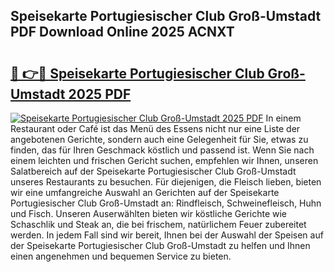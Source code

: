 ## Speisekarte Portugiesischer Club Groß-Umstadt PDF Download Online 2025 ACNXT

# <h2><a href="http://gc5zwl.nevu.top/?p=Speisekarte+Portugiesischer+Club+Gro%c3%9f-Umstadt">🔗 👉🔴 Speisekarte Portugiesischer Club Groß-Umstadt 2025 PDF</a></h2>

[![Speisekarte Portugiesischer Club Groß-Umstadt 2025 PDF](https://i.imgur.com/dBaPXMq.png)](http://gc5zwl.nevu.top/?p=Speisekarte+Portugiesischer+Club+Gro%c3%9f-Umstadt)
In einem Restaurant oder Café ist das Menü des Essens nicht nur eine Liste der angebotenen Gerichte, sondern auch eine Gelegenheit für Sie, etwas zu finden, das für Ihren Geschmack köstlich und passend ist. Wenn Sie nach einem leichten und frischen Gericht suchen, empfehlen wir Ihnen, unseren Salatbereich auf der Speisekarte Portugiesischer Club Groß-Umstadt unseres Restaurants zu besuchen. Für diejenigen, die Fleisch lieben, bieten wir eine umfangreiche Auswahl an Gerichten auf der Speisekarte Portugiesischer Club Groß-Umstadt an: Rindfleisch, Schweinefleisch, Huhn und Fisch. Unseren Auserwählten bieten wir köstliche Gerichte wie Schaschlik und Steak an, die bei frischem, natürlichem Feuer zubereitet werden. In jedem Fall sind wir bereit, Ihnen bei der Auswahl der Speisen auf der Speisekarte Portugiesischer Club Groß-Umstadt zu helfen und Ihnen einen angenehmen und bequemen Service zu bieten.
